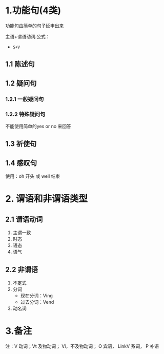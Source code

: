 # 1.功能句(4类)
功能句由简单的句子延申出来

主语+谓语动词.公式：
- ```S+V```

## 1.1 陈述句

## 1.2 疑问句

### 1.2.1 一般疑问句

### 1.2.2 特殊疑问句
不能使用简单的yes or no 来回答

## 1.3 祈使句

## 1.4 感叹句
使用：oh 开头 或 well 结束


# 2. 谓语和非谓语类型

## 2.1 谓语动词
1. 主谓一致
2. 时态
3. 语态
4. 语气


## 2.2 非谓语
1. 不定式
2. 分词
    - 现在分词：Ving
    - 过去分词：Vend
3. 动名词


# 3.备注
注：V 动词；Vt 及物动词； Vi，不及物动词； O 宾语， LinkV 系词， P 补语